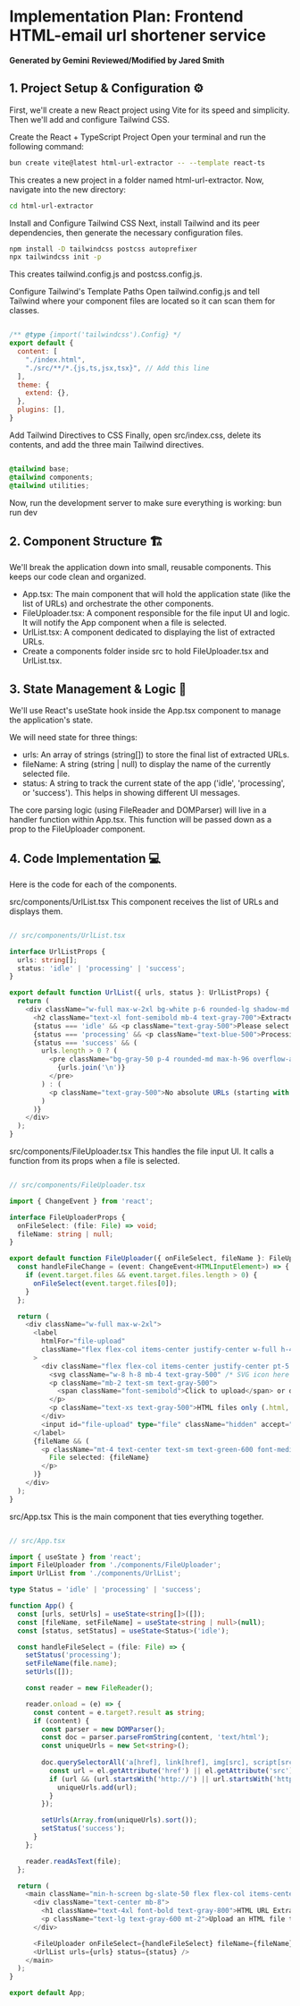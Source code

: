# Implementation Plan: Frontend HTML-email url shortener service

**Generated by Gemini**
**Reviewed/Modified by Jared Smith**

## 1. Project Setup & Configuration ⚙️
First, we'll create a new React project using Vite for its speed and simplicity. Then we'll add and configure Tailwind CSS.

Create the React + TypeScript Project
Open your terminal and run the following command:

```bash
bun create vite@latest html-url-extractor -- --template react-ts
```

This creates a new project in a folder named html-url-extractor. Now, navigate into the new directory:

```bash
cd html-url-extractor
```

Install and Configure Tailwind CSS
Next, install Tailwind and its peer dependencies, then generate the necessary configuration files.

```bash
npm install -D tailwindcss postcss autoprefixer
npx tailwindcss init -p
```

This creates tailwind.config.js and postcss.config.js.

Configure Tailwind's Template Paths
Open tailwind.config.js and tell Tailwind where your component files are located so it can scan them for classes.

```JavaScript

/** @type {import('tailwindcss').Config} */
export default {
  content: [
    "./index.html",
    "./src/**/*.{js,ts,jsx,tsx}", // Add this line
  ],
  theme: {
    extend: {},
  },
  plugins: [],
}
```

Add Tailwind Directives to CSS
Finally, open src/index.css, delete its contents, and add the three main Tailwind directives.

```CSS

@tailwind base;
@tailwind components;
@tailwind utilities;
```

Now, run the development server to make sure everything is working:
bun run dev

## 2. Component Structure 🏗️

We'll break the application down into small, reusable components. This keeps our code clean and organized.

* App.tsx: The main component that will hold the application state (like the list of URLs) and orchestrate the other components.
* FileUploader.tsx: A component responsible for the file input UI and logic. It will notify the App component when a file is selected.
* UrlList.tsx: A component dedicated to displaying the list of extracted URLs.
* Create a components folder inside src to hold FileUploader.tsx and UrlList.tsx.

## 3. State Management & Logic 🧠

We'll use React's useState hook inside the App.tsx component to manage the application's state.

We will need state for three things:
* urls: An array of strings (string[]) to store the final list of extracted URLs.
* fileName: A string (string | null) to display the name of the currently selected file.
* status: A string to track the current state of the app ('idle', 'processing', or 'success'). This helps in showing different UI messages.

The core parsing logic (using FileReader and DOMParser) will live in a handler function within App.tsx. This function will be passed down as a prop to the FileUploader component.

## 4. Code Implementation 💻
Here is the code for each of the components.

src/components/UrlList.tsx
This component receives the list of URLs and displays them.

```TypeScript

// src/components/UrlList.tsx

interface UrlListProps {
  urls: string[];
  status: 'idle' | 'processing' | 'success';
}

export default function UrlList({ urls, status }: UrlListProps) {
  return (
    <div className="w-full max-w-2xl bg-white p-6 rounded-lg shadow-md mt-8">
      <h2 className="text-xl font-semibold mb-4 text-gray-700">Extracted URLs</h2>
      {status === 'idle' && <p className="text-gray-500">Please select an HTML file to begin.</p>}
      {status === 'processing' && <p className="text-blue-500">Processing file...</p>}
      {status === 'success' && (
        urls.length > 0 ? (
          <pre className="bg-gray-50 p-4 rounded-md max-h-96 overflow-auto text-sm">
            {urls.join('\n')}
          </pre>
        ) : (
          <p className="text-gray-500">No absolute URLs (starting with http/https) were found.</p>
        )
      )}
    </div>
  );
}
```

src/components/FileUploader.tsx
This handles the file input UI. It calls a function from its props when a file is selected.

```TypeScript

// src/components/FileUploader.tsx

import { ChangeEvent } from 'react';

interface FileUploaderProps {
  onFileSelect: (file: File) => void;
  fileName: string | null;
}

export default function FileUploader({ onFileSelect, fileName }: FileUploaderProps) {
  const handleFileChange = (event: ChangeEvent<HTMLInputElement>) => {
    if (event.target.files && event.target.files.length > 0) {
      onFileSelect(event.target.files[0]);
    }
  };

  return (
    <div className="w-full max-w-2xl">
      <label
        htmlFor="file-upload"
        className="flex flex-col items-center justify-center w-full h-48 border-2 border-dashed border-gray-300 rounded-lg cursor-pointer bg-white hover:bg-gray-50 transition-colors"
      >
        <div className="flex flex-col items-center justify-center pt-5 pb-6">
          <svg className="w-8 h-8 mb-4 text-gray-500" /* SVG icon here */ > ... </svg>
          <p className="mb-2 text-sm text-gray-500">
            <span className="font-semibold">Click to upload</span> or drag and drop
          </p>
          <p className="text-xs text-gray-500">HTML files only (.html, .htm)</p>
        </div>
        <input id="file-upload" type="file" className="hidden" accept=".html,.htm" onChange={handleFileChange} />
      </label>
      {fileName && (
        <p className="mt-4 text-center text-sm text-green-600 font-medium">
          File selected: {fileName}
        </p>
      )}
    </div>
  );
}
```

src/App.tsx
This is the main component that ties everything together.

```TypeScript

// src/App.tsx

import { useState } from 'react';
import FileUploader from './components/FileUploader';
import UrlList from './components/UrlList';

type Status = 'idle' | 'processing' | 'success';

function App() {
  const [urls, setUrls] = useState<string[]>([]);
  const [fileName, setFileName] = useState<string | null>(null);
  const [status, setStatus] = useState<Status>('idle');

  const handleFileSelect = (file: File) => {
    setStatus('processing');
    setFileName(file.name);
    setUrls([]);

    const reader = new FileReader();

    reader.onload = (e) => {
      const content = e.target?.result as string;
      if (content) {
        const parser = new DOMParser();
        const doc = parser.parseFromString(content, 'text/html');
        const uniqueUrls = new Set<string>();
        
        doc.querySelectorAll('a[href], link[href], img[src], script[src]').forEach(el => {
          const url = el.getAttribute('href') || el.getAttribute('src');
          if (url && (url.startsWith('http://') || url.startsWith('https://'))) {
            uniqueUrls.add(url);
          }
        });

        setUrls(Array.from(uniqueUrls).sort());
        setStatus('success');
      }
    };

    reader.readAsText(file);
  };

  return (
    <main className="min-h-screen bg-slate-50 flex flex-col items-center p-4 sm:p-8">
      <div className="text-center mb-8">
        <h1 className="text-4xl font-bold text-gray-800">HTML URL Extractor</h1>
        <p className="text-lg text-gray-600 mt-2">Upload an HTML file to extract all of its URLs.</p>
      </div>

      <FileUploader onFileSelect={handleFileSelect} fileName={fileName} />
      <UrlList urls={urls} status={status} />
    </main>
  );
}

export default App;
```
